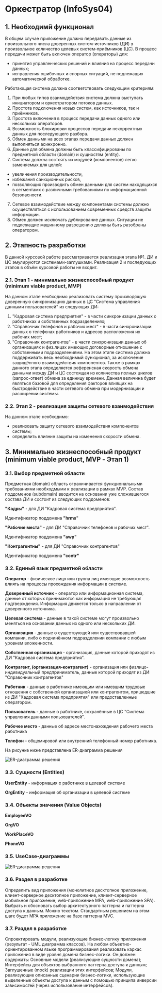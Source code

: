 # Оркестратор (InfoSys04)

## 1. Необходимй функционал
В общем случае приложение должно передавать данные из произвольного числа доверенных систем-источников (ДИ) в произвольное количество целевых систем-приёмников (ЦС). В процесс передачи может быть включен оператор (операторы) для: 
 - принятия управленческих решений и влияния на процесс передачи данных; 
 - исправления ошибочных и спорных ситуаций, не подлежащих автоматической обработке.

Работающая система должна соответствовать следующим критериям:
1. При любых типов взаимодействия система должна выступать инициатором и оркестратором потоков данных.
2. Простота подключения новых систем, как источников, так и приёмников.
2. Простота включения в процесс передачи данных одного или нескольких операторов. 
3. Возможность блокировки процессов передачи некорректных данных для последующего разбора.
4. Обмен данными на всех этапах передачи данных должен выполняться асинхронно.
5. Данные для обмена должны быть классифицированы по предметной области (domain) и сущностям (entity).
6. Система должна состоять из модулей (компонентов) легко заменяемых для целей: 
 - увеличения производительности, 
 - избежания санкционных рисков,
 - позволяющих производить обмен данными для систем находящихся в сегментамх с различными требованиями по информационной безопасности.
7. Сетевое взаимодействие между компонентами системы должно осуществляться с использованием современных средств защиты информации.
8. Обмен должен исключать дублирование данных. Ситуации не подлежащие машинному разрешению должны быть разобраны оператором.

## 2. Этапность разработки
В данной курсовой работе рассматривается реализация этапа №1. ДИ и ЦС эмулируются системами-заглушками. Реализация 2 и последующих этапов в объём курсовой работы не входит. 

### 2.1. Этап 1 - минимально жизнеспособный продукт (minimum viable product, MVP) 
На данном этапе необходимо реализовать систему производящую доверенную синхронизацию данных в ЦС "Система управления данными пользователей" из следующих ДИ: 
1. "Кадровая система предприятия" - в части синхронизации данных о работниках и собственных подразделениях;
2. "Справочник телефонов и рабочих мест" - в части синхронизации данных о телефонах работников и адресов расположения их рабочих мест;
3. "Справочник контрагентов" - в части синхронизации данных об организациях и физ.лицах имеющих договорные отношение с собственными подразделениями. 
На этом этапе система должна поддерживать весь необходимый функционал, за исключение защищённого взаимодействия компонентов. Также в рамках данного этапа определяется референсная скорость обмена данными между ДИ и ЦС состоящая из количества полных циклов (запрос-ответ) обмена за единицу времени. Данная величина будет являться базовой для определения факторов влиящих на быстродействие в части сетевого обмена при модернизации и расширении системы.
 
### 2.2. Этап 2 - реализация защиты сетевого взаимодействия
На данном этапе необходимо: 
 - реализовать защиту сетевого взаимодействия компонентов системы;
 - определить влияние защиты на изменения скорости обмена.
 
## 3. Минимально жизнеспособный продукт (minimum viable product, MVP - Этап 1)  

### 3.1. Выбор предметной области  
Предметная (domain) область ограничивается функциональными требованиями необходмыми к реализации в рамках MVP. Состав поддоменов (subdomain) вводится на основании уже сложившегося состава ДИ и состоит из следующих поддоменов:

**"Кадры"** - для ДИ "Кадровая система предприятия". 

Идентификатор поддомена **"hrms"**

**"Рабочие места"** - для ДИ "Справочник телефонов и рабочих мест". 

Идентификатор поддомена **"awp"**

**"Контрагентны"** - для ДИ "Справочник контрагентов" 

Идентификатор поддомена **"contr"**


### 3.2. Единый язык предметной области
**Оператор** - физическое лицо или группа лиц имеющие возможность влиять на процессы прохождения информации в системе.

**Доверенный источник** - оператор или информационная система, данные от которых принимаются как информация не требующая подтверждения. Информация движется только в направлении от доверенного источника.

**Целевая система** - данные в такой системе могут произвольно меняться на основании данных из одного или нескольких ДИ. 

**Организация** - данные о существующей или существовавшей компании, либо о подчинённом подразделении компании с любым уровнем вложенности.

**Собственная организация** - организация, данные которой приходят из ДИ "Кадровая система предприятия".

**Контрагент, (организация-контрагент)** - организация или физлицо-индивидуальный предприниматель, данные которой приходят из ДИ "Справочник контрагентов"

**Работник** - данные о работнике имеющим или имевшим трудовые отношения с собственной организацией или контрагентом, пришедшие из ДИ "Кадровая система предприятия" или предоставленные оператором.

**Пользователь** - данные о работнике, сохранённые в ЦС "Система управления данными пользователей". 

**Рабочее место** - данные об адресе местонахождения рабочего места работника 

**Телефон** - общемировой или внутренний телефонный номер работника.

На рисунке ниже представлена ER-диаграмма решения

![ER-диаграмма решения](https://github.com/arefulongit/InfoSys04/blob/main/diagramm/InfoSys04-er.png) 

### 3.3. Сущности (Entities)
**UserEntity** - информация о работнике в целевой системе

**OrgEntity** - информация об организации в целевой системе


### 3.4. Объекты значения (Value Objects)
**EmployeeVO** 

**OrgVO**

**WorkPlaceVO**

**PhoneVO** 


### 3.5. UseCase-диаграммы 
 
![ER-диаграмма решения](https://github.com/arefulongit/InfoSys04/blob/main/diagramm/InfoSys04-uc.png) 
 
 
### 3.6. Раздел в разработке
Определить вид приложения (монолитное десктопное приложение, клиент-серверное десктопное приложение, клиент-серверное мобильное приложение, web-приложение MPA, web-приложение SPA). Выбрать и обосновать выбор архитектурного паттерна и паттерна доступа к данным. Можно текстом. Стандартным решением на этом шаге будет MPA приложение на базе паттерна MVC.

### 3.7. Раздел в разработке
Спроектировать модули, реализующие бизнес-логику приложения (результат - UML диаграмма классов).
На любом объектно-ориентированном языке программирования реализовать каркас приложения в виде уровня домена бизнес-логики. Он должен содержать:
Основные модели (реализующие сущности домена);
Интерфейсы для объектов выбранного паттерна доступа к данным;
Заглушечные (mock) реализации этих интерфейсов;
Модули, реализующие описанные сценарии бизнес-логики, использующие выделенные объекты доступа к данным с помощью принципа инверсии зависимостей (через использование интерфейсов).
 